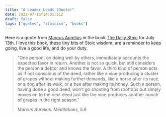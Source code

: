 ```yaml
---
title: "A Leader Leads (Quote)"
date: 2022-07-13T14:31:11Z
draft: false
tags: ["quotes", "stoicism", "books"]
---
```


Here is a quote from [Marcus Aurelius][1] in the book [The Daily Stoic][2] for July 13th. I love
this book, these tiny bits of Stoic wisdom, are a reminder to keep going, live a good life, and do
your duty.

> "One person, on doing well by others, immediately accounts the expected favor in return. Another
> is not so quick, but still considers the person a debtor and knows the favor. A third kind of
> person acts as if not conscious of the deed, rather like a vine producing a cluster of grapes
> without making further demands, like a horse after its race, or a dog after its walk, or a bee
> after making its honey. Such a person, having done a good deed, won’t go shouting from rooftops
> but simply moves on to the next deed just like the vine produces another bunch of grapes in the
> right season."
>
> _Marcus Aurelius. Meditations, 5.6_

[1]: https://en.wikipedia.org/wiki/Marcus_Aurelius
[2]: https://www.amazon.com/Daily-Stoic-Meditations-Perseverance-translations-ebook/dp/B01KAFIQE6/
